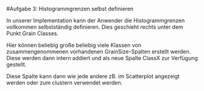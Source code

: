 #Aufgabe 3: Histogrammgrenzen selbst definieren

In unserer Implementation kann der Anwender die Histogrammgrenzen vollkommen selbstständig definieren.
Dies geschieht rechts unter dem Punkt Grain Classes.

Hier können beliebig große beliebig viele Klassen von zusammengenommenen vorhandenen GrainSize-Spalten erstellt werden.
Diese werden dann intern addiert und als neue Spalte ClassX zur Verfügung gestellt.

Diese Spalte kann dann wie jede andere zB. im Scatterplot angezeigt werden oder zum clustern verwendet werden.

